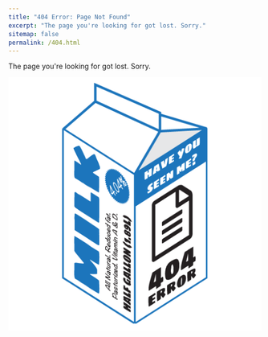```yaml
---
title: "404 Error: Page Not Found"
excerpt: "The page you're looking for got lost. Sorry."
sitemap: false
permalink: /404.html
---
```


The page you're looking for got lost. Sorry.

![404 error on a milk carton](/assets/images/milk.png)
